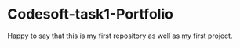 # Codesoft-task1-Portfolio
Happy to say that this is my first repository as well as my first project.

